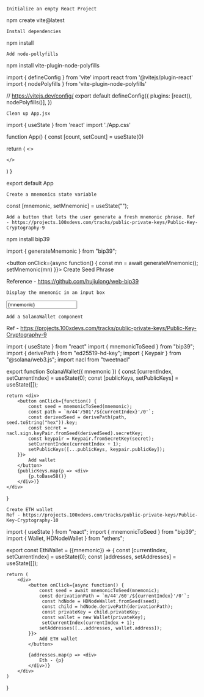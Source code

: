     Initialize an empty React Project

 npm create vite@latest

    Install dependencies

npm install

    Add node-pollyfills

npm install vite-plugin-node-polyfills

import { defineConfig } from 'vite'
import react from '@vitejs/plugin-react'
import { nodePolyfills } from 'vite-plugin-node-polyfills'

// https://vitejs.dev/config/
export default defineConfig({
  plugins: [react(), nodePolyfills()],
})

    Clean up App.jsx

import { useState } from 'react'
import './App.css'

function App() {
  const [count, setCount] = useState(0)

  return (
    <>
     
    </>
  )
}

export default App

    Create a mnemonics state variable

  const [mnemonic, setMnemonic] = useState("");

    Add a button that lets the user generate a fresh mnemonic phrase. Ref - https://projects.100xdevs.com/tracks/public-private-keys/Public-Key-Cryptography-9

npm install bip39

import { generateMnemonic } from "bip39";

<button onClick={async function() {
  const mn = await generateMnemonic();
  setMnemonic(mn)
}}>
  Create Seed Phrase
</button>

Reference - https://github.com/hujiulong/web-bip39

    Display the mnemonic in an input box

<input type="text" value={mnemonic}></input>

    Add a SolanaWallet component

Ref - https://projects.100xdevs.com/tracks/public-private-keys/Public-Key-Cryptography-9

import { useState } from "react"
import { mnemonicToSeed } from "bip39";
import { derivePath } from "ed25519-hd-key";
import { Keypair } from "@solana/web3.js";
import nacl from "tweetnacl"

export function SolanaWallet({ mnemonic }) {
    const [currentIndex, setCurrentIndex] = useState(0);
    const [publicKeys, setPublicKeys] = useState([]);

    return <div>
        <button onClick={function() {
            const seed = mnemonicToSeed(mnemonic);
            const path = `m/44'/501'/${currentIndex}'/0'`;
            const derivedSeed = derivePath(path, seed.toString("hex")).key;
            const secret = nacl.sign.keyPair.fromSeed(derivedSeed).secretKey;
            const keypair = Keypair.fromSecretKey(secret);
            setCurrentIndex(currentIndex + 1);
            setPublicKeys([...publicKeys, keypair.publicKey]);
        }}>
            Add wallet
        </button>
        {publicKeys.map(p => <div>
            {p.toBase58()}
        </div>)}
    </div>
}

    Create ETH wallet
    Ref - https://projects.100xdevs.com/tracks/public-private-keys/Public-Key-Cryptography-10

import { useState } from "react";
import { mnemonicToSeed } from "bip39";
import { Wallet, HDNodeWallet } from "ethers";

export const EthWallet = ({mnemonic}) => {
    const [currentIndex, setCurrentIndex] = useState(0);
    const [addresses, setAddresses] = useState([]);

    return (
        <div>
            <button onClick={async function() {
                const seed = await mnemonicToSeed(mnemonic);
                const derivationPath = `m/44'/60'/${currentIndex}'/0'`;
                 const hdNode = HDNodeWallet.fromSeed(seed);
                 const child = hdNode.derivePath(derivationPath);
                 const privateKey = child.privateKey;
                 const wallet = new Wallet(privateKey);
                 setCurrentIndex(currentIndex + 1);
                setAddresses([...addresses, wallet.address]);
            }}>
                Add ETH wallet
            </button>

            {addresses.map(p => <div>
                Eth - {p}
            </div>)}
        </div>
    )
}